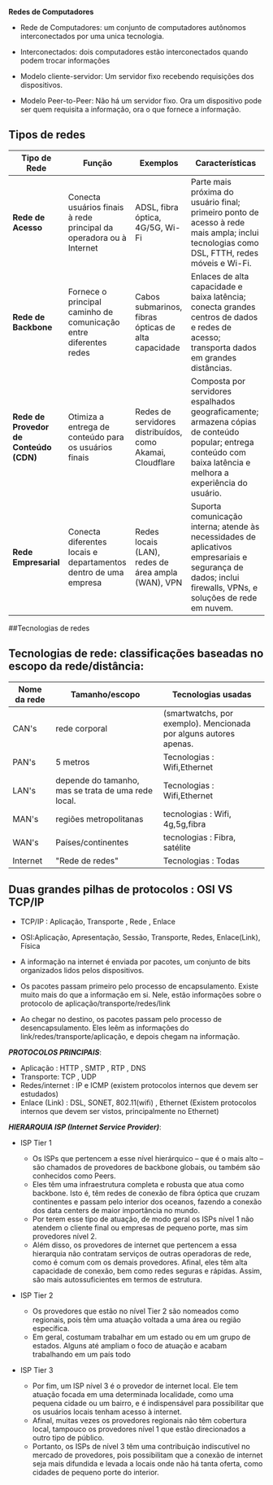 **Redes de Computadores**

- Rede de Computadores: um conjunto de computadores autônomos interconectados por uma unica tecnologia.
- Interconectados: dois computadores estão interconectados quando podem trocar informações

- Modelo cliente-servidor: Um servidor fixo recebendo requisições dos dispositivos.
- Modelo Peer-to-Peer: Não há um servidor fixo. Ora um dispositivo pode ser quem requisita a informação, ora o que fornece a informação.


## Tipos de redes
| **Tipo de Rede**           | **Função**                                                                 | **Exemplos**                                         | **Características**                                                                                                                                                              |
|----------------------------|----------------------------------------------------------------------------|------------------------------------------------------|----------------------------------------------------------------------------------------------------------------------------------------------------------------------------------|
| **Rede de Acesso**          | Conecta usuários finais à rede principal da operadora ou à Internet        | ADSL, fibra óptica, 4G/5G, Wi-Fi                      | Parte mais próxima do usuário final; primeiro ponto de acesso à rede mais ampla; inclui tecnologias como DSL, FTTH, redes móveis e Wi-Fi.                                         |
| **Rede de Backbone**        | Fornece o principal caminho de comunicação entre diferentes redes          | Cabos submarinos, fibras ópticas de alta capacidade   | Enlaces de alta capacidade e baixa latência; conecta grandes centros de dados e redes de acesso; transporta dados em grandes distâncias.                                          |
| **Rede de Provedor de Conteúdo (CDN)** | Otimiza a entrega de conteúdo para os usuários finais                       | Redes de servidores distribuídos, como Akamai, Cloudflare | Composta por servidores espalhados geograficamente; armazena cópias de conteúdo popular; entrega conteúdo com baixa latência e melhora a experiência do usuário.                   |
| **Rede Empresarial**        | Conecta diferentes locais e departamentos dentro de uma empresa            | Redes locais (LAN), redes de área ampla (WAN), VPN    | Suporta comunicação interna; atende às necessidades de aplicativos empresariais e segurança de dados; inclui firewalls, VPNs, e soluções de rede em nuvem.                        |



##Tecnologias de redes
## Tecnologias de rede: classificações baseadas no escopo da rede/distância:
| Nome da rede  | Tamanho/escopo |Tecnologias usadas|
| --------------| ---------------| -----------------|
| CAN's         | rede corporal  |(smartwatchs, por exemplo). Mencionada por alguns autores apenas.|
| PAN's         | 5 metros       | Tecnologias : Wifi,Ethernet|
| LAN's         |depende do tamanho, mas se trata de uma rede local. | Tecnologias : Wifi,Ethernet|
| MAN's         | regiões metropolitanas| tecnologias : Wifi, 4g,5g,fibra|
| WAN's         | Países/continentes | tecnologias : Fibra, satélite|
| Internet      | "Rede de redes"| Tecnologias : Todas |


## Duas grandes pilhas de protocolos : OSI VS TCP/IP
- TCP/IP : Aplicação, Transporte , Rede , Enlace  
- OSI:Aplicação, Apresentação, Sessão, Transporte, Redes, Enlace(Link), Física

- A informação na internet é enviada por pacotes, um conjunto de bits organizados lidos pelos dispositivos.
- Os pacotes passam primeiro pelo processo de encapsulamento. Existe muito mais do que a informação em si. Nele, estão informações sobre o protocolo de aplicação/transporte/redes/link
- Ao chegar no destino, os pacotes passam pelo processo de desencapsulamento. Eles leêm as informações do link/redes/transporte/aplicação, e depois chegam na informação.


***PROTOCOLOS PRINCIPAIS***:
- Aplicação : HTTP , SMTP , RTP , DNS
- Transporte: TCP , UDP
- Redes/internet : IP e ICMP (existem protocolos internos que devem ser estudados)
- Enlace (Link)  : DSL, SONET, 802.11(wifi) , Ethernet (Existem protocolos internos que devem ser vistos, principalmente no Ethernet)

***HIERARQUIA ISP (Internet Service Provider)***: 
- ISP Tier 1
  - Os ISPs que pertencem a esse nível hierárquico – que é o mais alto – são chamados de provedores de backbone globais, ou também são conhecidos como Peers.
  - Eles têm uma infraestrutura completa e robusta que atua como backbone. Isto é, têm redes de conexão de fibra óptica que cruzam continentes e passam pelo interior dos oceanos, fazendo a conexão dos data centers de maior importância no mundo.
  - Por terem esse tipo de atuação, de modo geral os ISPs nível 1 não atendem o cliente final ou empresas de pequeno porte, mas sim provedores nível 2.
  - Além disso, os provedores de internet que pertencem a essa hierarquia não contratam serviços de outras operadoras de rede, como é comum com os demais provedores. Afinal, eles têm alta capacidade de conexão, bem como redes seguras e rápidas. Assim, são mais autossuficientes em termos de estrutura.

- ISP Tier 2
  - Os provedores que estão no nível Tier 2 são nomeados como regionais, pois têm uma atuação voltada a uma área ou região específica. 
  - Em geral, costumam trabalhar em um estado ou em um grupo de estados. Alguns até ampliam o foco de atuação e acabam trabalhando em um país todo

- ISP Tier 3
  - Por fim, um ISP nível 3 é o provedor de internet local. Ele tem atuação focada em uma determinada localidade, como uma pequena cidade ou um bairro, e é indispensável para possibilitar que os usuários locais tenham acesso à internet.
  - Afinal, muitas vezes os provedores regionais não têm cobertura local, tampouco os provedores nível 1 que estão direcionados a outro tipo de público.
  - Portanto, os ISPs de nível 3 têm uma contribuição indiscutível no mercado de provedores, pois possibilitam que a conexão de internet seja mais difundida e levada a locais onde não há tanta oferta, como cidades de pequeno porte do interior.
